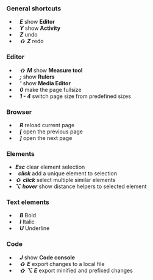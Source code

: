 ### General shortcuts

* **_` `_** **_E_** show __Editor__
* **_` `_** **_Y_** show __Activity__
* **_` `_** **_Z_** undo
* **_` `_** **_⇧_** **_Z_** redo

### Editor

* **_` `_** **_⇧_** **_M_** show __Measure tool__
* **_` `_** **_;_** show __Rulers__
* **_` `_** **_'_** show __Media Editor__
* **_` `_** **_0_** make the page fullsize
* **_` `_** **_1 - 4_** switch page size from predefined sizes

### Browser

* **_` `_** **_R_** reload current page
* **_` `_** **_[_** open the previous page
* **_` `_** **_]_** open the next page

### Elements

* **_Esc_** clear element selection
* **_` `_** **_click_** add a unique element to selection
* **_⇧_** **_click_** select multiple similar elements
* **_⌥_** **_hover_** show distance helpers to selected element

### Text elements

* **_` `_** **_B_** Bold
* **_` `_** **_I_** Italic
* **_` `_** **_U_** Underline

### Code

* **_` `_** **_J_** show __Code console__
* **_` `_** **_⇧_** **_E_** export changes to a local file
* **_` `_** **_⇧_** **_⌥_** **_E_** export minified and prefixed changes
